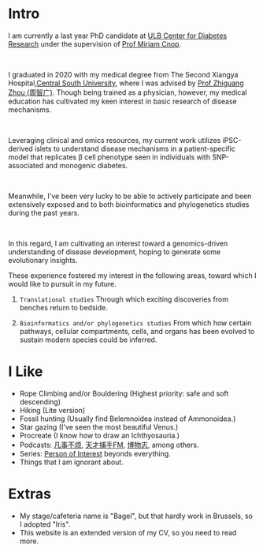 # Intro

I am currently a last year PhD candidate at [ULB Center for Diabetes Research](https://www.ucdr.be) under the
supervision of [Prof Miriam Cnop](https://en.wikipedia.org/wiki/Miriam_Cnop). 

&nbsp;

I graduated in 2020 with my medical degree from The Second Xiangya Hospital,[Central South University](https://dmkeylab.csu.edu.cn/),
where I was advised by [Prof Zhiguang Zhou (周智广)](https://faculty.csu.edu.cn/zhouzhiguang/en/index.htm).
Though being trained as a physician, however, my medical education has cultivated my keen interest in basic research of 
disease mechanisms.

&nbsp;

Leveraging clinical and omics resources, my current work utilizes iPSC-derived islets to understand disease mechanisms 
in a patient-specific model that replicates β cell phenotype seen in individuals with SNP-associated and monogenic diabetes.

&nbsp;

Meanwhile, I've been very lucky to be able to actively participate and been extensively exposed and to 
both bioinformatics and phylogenetics studies during the past years. 

&nbsp;

In this regard, I am cultivating an interest toward a genomics-driven understanding of disease development, 
hoping to generate some evolutionary insights.

These experience fostered my interest in the following areas, toward which I would like to pursuit in my future.

1) `Translational studies` Through which exciting discoveries from benches return to bedside.

2) `Bioinformatics and/or phylogenetics studies` From which how certain pathways, cellular compartments, cells, and organs
has been evolved to sustain modern species could be inferred.

# I Like

- Rope Climbing and/or Bouldering (Highest priority: safe and soft descending)
- Hiking (Lite version)
- Fossil hunting (Usually find Belemnoidea instead of Ammonoidea.)
- Star gazing (I've seen the most beautiful Venus.)
- Procreate (I know how to draw an Ichthyosauria.)
- Podcasts: [凡事不烦](https://www.xiaoyuzhoufm.com/podcast/6352561c87d7f51ee0168042), [天才捕手FM](https://www.xiaoyuzhoufm.com/podcast/5e77133b418a84a0469fc305), [博物志](https://bowuzhi.fm/), among others.
- Series: [Person of Interest](https://www.imdb.com/title/tt1839578/) beyonds everything.
- Things that I am ignorant about.

# Extras

- My stage/cafeteria name is "Bagel", but that hardly work in Brussels, so I adopted "Iris".
- This website is an extended version of my CV, so you need to read more.

